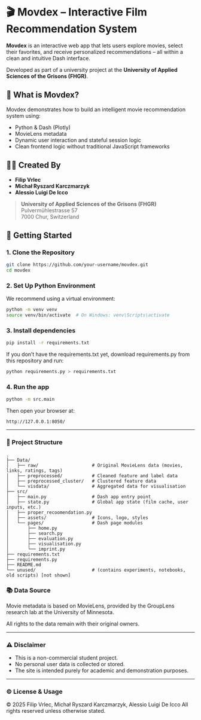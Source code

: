 # 🎬 Movdex – Interactive Film Recommendation System

**Movdex** is an interactive web app that lets users explore movies, select their favorites, and receive personalized recommendations – all within a clean and intuitive Dash interface.

Developed as part of a university project at the **University of Applied Sciences of the Grisons (FHGR)**.

## 📌 What is Movdex?

Movdex demonstrates how to build an intelligent movie recommendation system using:

- Python & Dash (Plotly)
- MovieLens metadata
- Dynamic user interaction and stateful session logic
- Clean frontend logic without traditional JavaScript frameworks

## 👨‍💻 Created By

- **Filip Vrlec**
- **Michał Ryszard Karczmarzyk**
- **Alessio Luigi De Icco**

> **University of Applied Sciences of the Grisons (FHGR)**  
> Pulvermühlestrasse 57  
> 7000 Chur, Switzerland

## 🚀 Getting Started

### 1. Clone the Repository

```bash
git clone https://github.com/your-username/movdex.git
cd movdex
```

### 2. Set Up Python Environment

We recommend using a virtual environment:

```bash
python -m venv venv
source venv/bin/activate  # On Windows: venv\Scripts\activate
```

### 3. Install dependencies

```bash
pip install -r requirements.txt
```

If you don’t have the requirements.txt yet, download requirements.py from this repository and run:

```bash
python requirements.py > requirements.txt
```

### 4. Run the app

```bash
python -m src.main
```

Then open your browser at:

```
http://127.0.0.1:8050/
```

---

### 📂 Project Structure

```
.
├── Data/
│   ├── raw/                    # Original MovieLens data (movies, links, ratings, tags)
│   ├── preprocessed/           # Cleaned feature and label data
│   ├── preprocessed_cluster/   # Clustered feature data
│   └── visdata/                # Aggregated data for visualisation
├── src/
│   ├── main.py                 # Dash app entry point
│   ├── state.py                # Global app state (film cache, user inputs, etc.)
│   ├── proper_recoomendation.py
│   ├── assets/                 # Icons, logo, styles
│   └── pages/                  # Dash page modules
│       ├── home.py
│       ├── search.py
│       ├── evaluation.py
│       ├── visualisation.py
│       └── imprint.py
├── requirements.txt
├── requirements.py
├── README.md
└── unused/                     # (contains experiments, notebooks, old scripts) [not shown]
```

### 📚 Data Source

Movie metadata is based on MovieLens,
provided by the GroupLens research lab at the University of Minnesota.

All rights to the data remain with their original owners.

---

### ⚠️ Disclaimer

- This is a non-commercial student project.
- No personal user data is collected or stored.
- The site is intended purely for academic and demonstration purposes.

---

### © License & Usage

© 2025 Filip Vrlec, Michał Ryszard Karczmarzyk, Alessio Luigi De Icco
All rights reserved unless otherwise stated.
